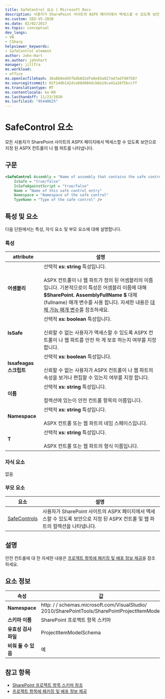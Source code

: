 ```yaml
---
title: SafeControl 요소 | Microsoft Docs
description: 사용자가 SharePoint 사이트의 ASPX 페이지에서 액세스할 수 있도록 보안으로 표시 된 ASPX 컨트롤이 나 웹 파트를 나타내는 SafeControl 요소에 대 한 정보를 가져옵니다.
ms.custom: SEO-VS-2020
ms.date: 02/02/2017
ms.topic: conceptual
dev_langs:
- VB
- CSharp
helpviewer_keywords:
- SafeControl element
author: John-Hart
ms.author: johnhart
manager: jillfra
ms.workload:
- office
ms.openlocfilehash: 36a8b0ed45fbdb8d2dfe8e93a027a47adf407587
ms.sourcegitcommit: 02f14db142dce68d084dcb0a19ca41a16f5bccff
ms.translationtype: MT
ms.contentlocale: ko-KR
ms.lasthandoff: 11/23/2020
ms.locfileid: "95440625"
---
```

# <a name="safecontrol-element"></a>SafeControl 요소
  모든 사용자가 SharePoint 사이트의 ASPX 페이지에서 액세스할 수 있도록 보안으로 지정 된 ASPX 컨트롤이 나 웹 파트를 나타냅니다.

## <a name="syntax"></a>구문

```xml
<SafeControl Assembly = "Name of assembly that contains the safe control"
    IsSafe = "true/false"
    IsSafeAgainstScript = "true/false"
    Name = "Name of this safe control entry"
    Namespace = "Namespace of the safe control"
    TypeName = "Type of the safe control" />
```

## <a name="attributes-and-elements"></a>특성 및 요소
 다음 단원에서는 특성, 자식 요소 및 부모 요소에 대해 설명합니다.

### <a name="attributes"></a>특성

|attribute|설명|
|---------------|-----------------|
|**어셈블리**|선택적 **xs: string** 특성입니다.<br /><br /> ASPX 컨트롤이 나 웹 파트가 정의 된 어셈블리의 이름입니다. 기본적으로이 특성은 어셈블리 이름에 대해 **$SharePoint. AssemblyFullName $** 대체 (fullname) 매개 변수를 사용 합니다. 자세한 내용은 [대체 가능 매개 변수](../sharepoint/replaceable-parameters.md)를 참조하세요.|
|**IsSafe**|선택적 **xs: boolean** 특성입니다.<br /><br /> 신뢰할 수 없는 사용자가 액세스할 수 있도록 ASPX 컨트롤이 나 웹 파트를 안전 하 게 보호 하는지 여부를 지정 합니다.|
|**Issafeagas 스크립트**|선택적 **xs: boolean** 특성입니다.<br /><br /> 신뢰할 수 없는 사용자가 ASPX 컨트롤이 나 웹 파트의 속성을 보거나 편집할 수 있는지 여부를 지정 합니다.|
|**이름**|선택적 **xs: string** 특성입니다.<br /><br /> 컬렉션에 있는이 안전 컨트롤 항목의 이름입니다.|
|**Namespace**|선택적 **xs: string** 특성입니다.<br /><br /> ASPX 컨트롤 또는 웹 파트의 네임 스페이스입니다.|
|**T**|선택적 **xs: string** 특성입니다.<br /><br /> ASPX 컨트롤 또는 웹 파트의 형식 이름입니다.|

### <a name="child-elements"></a>자식 요소
 없음

### <a name="parent-elements"></a>부모 요소

|요소|설명|
|-------------|-----------------|
|[SafeControls](../sharepoint/safecontrols-element.md)|사용자가 SharePoint 사이트의 ASPX 페이지에서 액세스할 수 있도록 보안으로 지정 된 ASPX 컨트롤 및 웹 파트의 컬렉션을 나타냅니다.|

## <a name="remarks"></a>설명
 안전 컨트롤에 대 한 자세한 내용은 [프로젝트 항목에 패키징 및 배포 정보 제공](../sharepoint/providing-packaging-and-deployment-information-in-project-items.md)을 참조 하세요.

## <a name="element-information"></a>요소 정보

|속성|값|
|-|-|
|**Namespace**|http: \/ \/ schemas.microsoft.com/VisualStudio/<br>2010/SharePointTools/SharePointProjectItemModel|
|**스키마 이름**|SharePoint 프로젝트 항목 스키마|
|**유효성 검사 파일**|ProjectItemModelSchema|
|**비워 둘 수 있음**|예|

## <a name="see-also"></a>참고 항목
- [SharePoint 프로젝트 항목 스키마 참조](../sharepoint/sharepoint-project-item-schema-reference.md)
- [프로젝트 항목에 패키징 및 배포 정보 제공](../sharepoint/providing-packaging-and-deployment-information-in-project-items.md)
